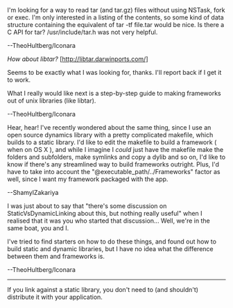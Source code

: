 I'm looking for a way to read tar (and tar.gz) files without using NSTask, fork or exec. I'm only interested in a listing of the contents, so some kind of data structure containing the equivalent of     tar -tf file.tar would be nice. Is there a C API for tar? /usr/include/tar.h was not very helpful.

--TheoHultberg/Iconara

*How about libtar?* [http://libtar.darwinports.com/]

Seems to be exactly what I was looking for, thanks. I'll report back if I get it to work. 

What I really would like next is a step-by-step guide to making frameworks out of unix libraries (like libtar).

--TheoHultberg/Iconara

Hear, hear! I've recently wondered about the same thing, since I use an open source dynamics library with a pretty complicated makefile, which builds to a static library. I'd like to edit the makefile to build a framework ( when on OS X ), and while I imagine I *could* just have the makefile make the folders and subfolders, make symlinks and copy a dylib and so on, I'd like to know if there's any streamlined way to build frameworks outright. Plus, I'd have to take into account the "@executable_path/../Frameworks" factor as well, since I want my framework packaged with the app.

--ShamylZakariya

I was just about to say that "there's some discussion on StaticVsDynamicLinking about this, but nothing really useful" when I realised that it was you who started that discussion... Well, we're in the same boat, you and I.

I've tried to find starters on how to do these things, and found out how to build static and dynamic libraries, but I have no idea what the difference between them and frameworks is.

--TheoHultberg/Iconara

----

If you link against a static library, you don't need to (and shouldn't) distribute it with your application.
